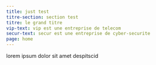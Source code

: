 ```yaml
---
title: just test
titre-section: section test
titre: le grand titre
vip-text: vip est une entreprise de telecom
secur-text: secur est une entreprise de cyber-securite
page: home
---
```

lorem ipsum dolor sit amet despitscid